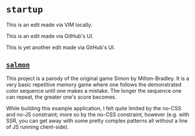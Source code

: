 # `startup`

This is an edit made via VIM locally.

This is an edit made via GitHub's UI.

This is yet another edit made via GitHub's UI.

## [`salmon`](https://github.com/nicholaschiang/salmon)

This project is a parody of the original game Simon by Milton-Bradley.
It is a very basic repetitive memory game where one follows the demonstrated color sequence until one makes a mistake.
The longer the sequence one can repeat, the greater one's score becomes.

While building this example application, I felt quite limited by the no-CSS and no-JS constraint; more so by the no-CSS constraint, however (e.g. with SSR, you can get away with some pretty complex patterns all without a line of JS running client-side). 
